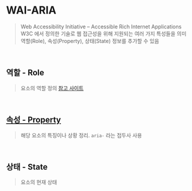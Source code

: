 # WAI-ARIA
> Web Accessibility Initiative – Accessible Rich Internet Applications
> W3C 에서 정의한 기술로 웹 접근성을 위해 지원되는 여러 가지 특성들을 의미
> 역할(Role), 속성(Property), 상태(State) 정보를 추가할 수 있음

<br/>

## 역할 - Role
> 요소의 역할 정의
[참고 사이트](https://www.w3.org/TR/wai-aria/#roles_categorization)

<br/>

## [속성 - Property](Study-Docs/accessibility/Property.md)
> 해당 요소의 특징이나 상황 정리. ```aria-``` 라는 접두사 사용

<br/>

## 상태 - State
> 요소의 현재 상태 
